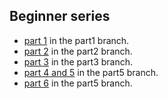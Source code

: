 Beginner series
--------

* [part 1](http://www.ng-newsletter.com/posts/beginner2expert-how_to_start.html) in the part1 branch.
* [part 2](http://www.ng-newsletter.com/posts/beginner2expert-scopes.html) in the part2 branch.
* [part 3](http://www.ng-newsletter.com/posts/beginner2expert-data-binding.html) in the part3 branch.
* [part 4 and 5](http://www.ng-newsletter.com/posts/beginner2expert-directives.html) in the part5 branch.
* [part 6](http://www.ng-newsletter.com/posts/beginner2expert-services.html) in the part5 branch.